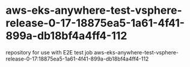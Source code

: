 # aws-eks-anywhere-test-vsphere-release-0-17-18875ea5-1a61-4f41-899a-db18bf4a4ff4-112
repository for use with E2E test job aws-eks-anywhere-test-vsphere-release-0-17:18875ea5-1a61-4f41-899a-db18bf4a4ff4-112
